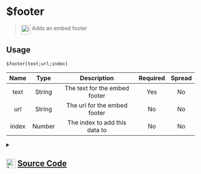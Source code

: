 # $footer
> <img align="top" src="https://upload.wikimedia.org/wikipedia/commons/thumb/e/e4/Infobox_info_icon.svg/160px-Infobox_info_icon.svg.png?20150409153300" alt="image" width="25" height="auto"> Adds an embed footer
## Usage
```
$footer[text;url;index]
```
| Name | Type | Description | Required | Spread
| :---: | :---: | :---: | :---: | :---: |
text | String | The text for the embed footer | Yes | No
url | String | The url for the embed footer | No | No
index | Number | The index to add this data to | No | No
<details>
<summary>
    
## <img align="top" src="https://cdn4.iconfinder.com/data/icons/iconsimple-logotypes/512/github-512.png" alt="image" width="25" height="auto">  [Source Code](https://github.com/tryforge/ForgeScript-V2/blob/main/src/native/footer.ts)
    
</summary>
    
```ts
import { ColorResolvable } from "discord.js"
import { ArgType, NativeFunction, Return } from "../structures"

export default new NativeFunction({
    name: "$footer",
    version: "1.0.0",
    description: "Adds an embed footer",
    unwrap: true,
    args: [
        {
            name: "text",
            description: "The text for the embed footer",
            required: true,
            type: ArgType.String,
            rest: false,
        },
        {
            name: "url",
            description: "The url for the embed footer",
            type: ArgType.String,
            rest: false,
        },
        {
            name: "index",
            description: "The index to add this data to",
            rest: false,
            type: ArgType.Number,
        },
    ],
    brackets: true,
    execute(ctx, [text, iconURL, index]) {
        ctx.container.embed(index ?? 0).setFooter({
            text,
            iconURL: iconURL || undefined,
        })
        return Return.success()
    },
})

```
    
</details>